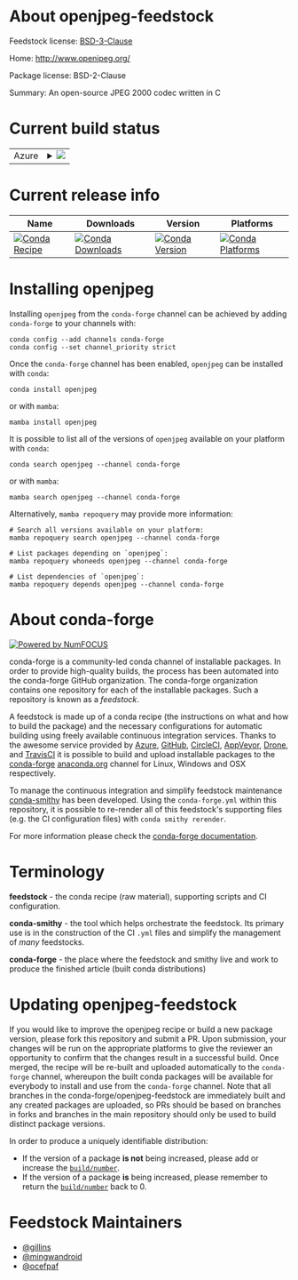 About openjpeg-feedstock
========================

Feedstock license: [BSD-3-Clause](https://github.com/conda-forge/openjpeg-feedstock/blob/main/LICENSE.txt)

Home: http://www.openjpeg.org/

Package license: BSD-2-Clause

Summary: An open-source JPEG 2000 codec written in C

Current build status
====================


<table>
    
  <tr>
    <td>Azure</td>
    <td>
      <details>
        <summary>
          <a href="https://dev.azure.com/conda-forge/feedstock-builds/_build/latest?definitionId=718&branchName=main">
            <img src="https://dev.azure.com/conda-forge/feedstock-builds/_apis/build/status/openjpeg-feedstock?branchName=main">
          </a>
        </summary>
        <table>
          <thead><tr><th>Variant</th><th>Status</th></tr></thead>
          <tbody><tr>
              <td>linux_64</td>
              <td>
                <a href="https://dev.azure.com/conda-forge/feedstock-builds/_build/latest?definitionId=718&branchName=main">
                  <img src="https://dev.azure.com/conda-forge/feedstock-builds/_apis/build/status/openjpeg-feedstock?branchName=main&jobName=linux&configuration=linux%20linux_64_" alt="variant">
                </a>
              </td>
            </tr><tr>
              <td>linux_aarch64</td>
              <td>
                <a href="https://dev.azure.com/conda-forge/feedstock-builds/_build/latest?definitionId=718&branchName=main">
                  <img src="https://dev.azure.com/conda-forge/feedstock-builds/_apis/build/status/openjpeg-feedstock?branchName=main&jobName=linux&configuration=linux%20linux_aarch64_" alt="variant">
                </a>
              </td>
            </tr><tr>
              <td>linux_ppc64le</td>
              <td>
                <a href="https://dev.azure.com/conda-forge/feedstock-builds/_build/latest?definitionId=718&branchName=main">
                  <img src="https://dev.azure.com/conda-forge/feedstock-builds/_apis/build/status/openjpeg-feedstock?branchName=main&jobName=linux&configuration=linux%20linux_ppc64le_" alt="variant">
                </a>
              </td>
            </tr><tr>
              <td>osx_64</td>
              <td>
                <a href="https://dev.azure.com/conda-forge/feedstock-builds/_build/latest?definitionId=718&branchName=main">
                  <img src="https://dev.azure.com/conda-forge/feedstock-builds/_apis/build/status/openjpeg-feedstock?branchName=main&jobName=osx&configuration=osx%20osx_64_" alt="variant">
                </a>
              </td>
            </tr><tr>
              <td>osx_arm64</td>
              <td>
                <a href="https://dev.azure.com/conda-forge/feedstock-builds/_build/latest?definitionId=718&branchName=main">
                  <img src="https://dev.azure.com/conda-forge/feedstock-builds/_apis/build/status/openjpeg-feedstock?branchName=main&jobName=osx&configuration=osx%20osx_arm64_" alt="variant">
                </a>
              </td>
            </tr><tr>
              <td>win_64</td>
              <td>
                <a href="https://dev.azure.com/conda-forge/feedstock-builds/_build/latest?definitionId=718&branchName=main">
                  <img src="https://dev.azure.com/conda-forge/feedstock-builds/_apis/build/status/openjpeg-feedstock?branchName=main&jobName=win&configuration=win%20win_64_" alt="variant">
                </a>
              </td>
            </tr><tr>
              <td>win_arm64</td>
              <td>
                <a href="https://dev.azure.com/conda-forge/feedstock-builds/_build/latest?definitionId=718&branchName=main">
                  <img src="https://dev.azure.com/conda-forge/feedstock-builds/_apis/build/status/openjpeg-feedstock?branchName=main&jobName=win&configuration=win%20win_arm64_" alt="variant">
                </a>
              </td>
            </tr>
          </tbody>
        </table>
      </details>
    </td>
  </tr>
</table>

Current release info
====================

| Name | Downloads | Version | Platforms |
| --- | --- | --- | --- |
| [![Conda Recipe](https://img.shields.io/badge/recipe-openjpeg-green.svg)](https://anaconda.org/conda-forge/openjpeg) | [![Conda Downloads](https://img.shields.io/conda/dn/conda-forge/openjpeg.svg)](https://anaconda.org/conda-forge/openjpeg) | [![Conda Version](https://img.shields.io/conda/vn/conda-forge/openjpeg.svg)](https://anaconda.org/conda-forge/openjpeg) | [![Conda Platforms](https://img.shields.io/conda/pn/conda-forge/openjpeg.svg)](https://anaconda.org/conda-forge/openjpeg) |

Installing openjpeg
===================

Installing `openjpeg` from the `conda-forge` channel can be achieved by adding `conda-forge` to your channels with:

```
conda config --add channels conda-forge
conda config --set channel_priority strict
```

Once the `conda-forge` channel has been enabled, `openjpeg` can be installed with `conda`:

```
conda install openjpeg
```

or with `mamba`:

```
mamba install openjpeg
```

It is possible to list all of the versions of `openjpeg` available on your platform with `conda`:

```
conda search openjpeg --channel conda-forge
```

or with `mamba`:

```
mamba search openjpeg --channel conda-forge
```

Alternatively, `mamba repoquery` may provide more information:

```
# Search all versions available on your platform:
mamba repoquery search openjpeg --channel conda-forge

# List packages depending on `openjpeg`:
mamba repoquery whoneeds openjpeg --channel conda-forge

# List dependencies of `openjpeg`:
mamba repoquery depends openjpeg --channel conda-forge
```


About conda-forge
=================

[![Powered by
NumFOCUS](https://img.shields.io/badge/powered%20by-NumFOCUS-orange.svg?style=flat&colorA=E1523D&colorB=007D8A)](https://numfocus.org)

conda-forge is a community-led conda channel of installable packages.
In order to provide high-quality builds, the process has been automated into the
conda-forge GitHub organization. The conda-forge organization contains one repository
for each of the installable packages. Such a repository is known as a *feedstock*.

A feedstock is made up of a conda recipe (the instructions on what and how to build
the package) and the necessary configurations for automatic building using freely
available continuous integration services. Thanks to the awesome service provided by
[Azure](https://azure.microsoft.com/en-us/services/devops/), [GitHub](https://github.com/),
[CircleCI](https://circleci.com/), [AppVeyor](https://www.appveyor.com/),
[Drone](https://cloud.drone.io/welcome), and [TravisCI](https://travis-ci.com/)
it is possible to build and upload installable packages to the
[conda-forge](https://anaconda.org/conda-forge) [anaconda.org](https://anaconda.org/)
channel for Linux, Windows and OSX respectively.

To manage the continuous integration and simplify feedstock maintenance
[conda-smithy](https://github.com/conda-forge/conda-smithy) has been developed.
Using the ``conda-forge.yml`` within this repository, it is possible to re-render all of
this feedstock's supporting files (e.g. the CI configuration files) with ``conda smithy rerender``.

For more information please check the [conda-forge documentation](https://conda-forge.org/docs/).

Terminology
===========

**feedstock** - the conda recipe (raw material), supporting scripts and CI configuration.

**conda-smithy** - the tool which helps orchestrate the feedstock.
                   Its primary use is in the construction of the CI ``.yml`` files
                   and simplify the management of *many* feedstocks.

**conda-forge** - the place where the feedstock and smithy live and work to
                  produce the finished article (built conda distributions)


Updating openjpeg-feedstock
===========================

If you would like to improve the openjpeg recipe or build a new
package version, please fork this repository and submit a PR. Upon submission,
your changes will be run on the appropriate platforms to give the reviewer an
opportunity to confirm that the changes result in a successful build. Once
merged, the recipe will be re-built and uploaded automatically to the
`conda-forge` channel, whereupon the built conda packages will be available for
everybody to install and use from the `conda-forge` channel.
Note that all branches in the conda-forge/openjpeg-feedstock are
immediately built and any created packages are uploaded, so PRs should be based
on branches in forks and branches in the main repository should only be used to
build distinct package versions.

In order to produce a uniquely identifiable distribution:
 * If the version of a package **is not** being increased, please add or increase
   the [``build/number``](https://docs.conda.io/projects/conda-build/en/latest/resources/define-metadata.html#build-number-and-string).
 * If the version of a package **is** being increased, please remember to return
   the [``build/number``](https://docs.conda.io/projects/conda-build/en/latest/resources/define-metadata.html#build-number-and-string)
   back to 0.

Feedstock Maintainers
=====================

* [@gillins](https://github.com/gillins/)
* [@mingwandroid](https://github.com/mingwandroid/)
* [@ocefpaf](https://github.com/ocefpaf/)

